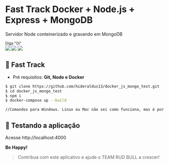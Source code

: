 # Fast Track Docker + Node.js + Express + MongoDB

Servidor Node conteinerizado e gravando em MongoDB

<sub>Diga "Oi" <br> 
    [<img src = "https://img.shields.io/badge/github-black.svg?&style=for-the-badge&logo=github&logoColor=white">](https://github.com/hideraldus13)
    [<img src="https://img.shields.io/badge/linkedin-%230077B5.svg?&style=for-the-badge&logo=linkedin&logoColor=white" />](https://www.linkedin.com/in/hideraldoluis/) 
    [<img src = "https://img.shields.io/badge/instagram-%23E4405F.svg?&style=for-the-badge&logo=instagram&logoColor=white">](https://www.instagram.com/hideraldojunior/) 
</sub>

## :runner: Fast Track
* Pré requisitos: <b>Git, Node e Docker</b>
```bash
$ git clone https://github.com/hideraldus13/docker_js_mongo_test.git
$ cd docker_js_mongo_test
$ npm i
$ docker-compose up --build

//Comandos para Windows. Linux ou Mac não sei como funciona, mas é por aí.
```

## :candy: Testando a aplicação

Acesse http://localhost:4000


<b> Be Happy! </b>



> Contribua com este aplicativo e ajude o TEAM RUD BULL a crescer!
